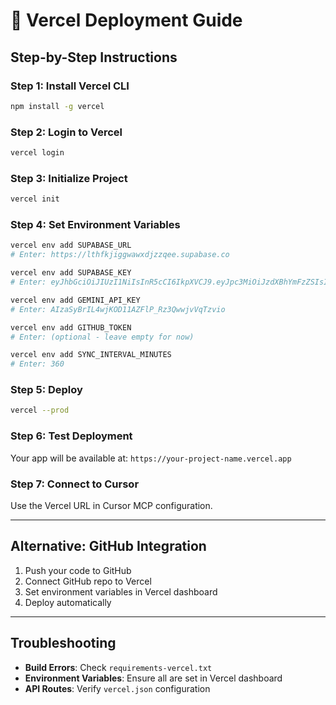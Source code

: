 # 🚀 Vercel Deployment Guide

## Step-by-Step Instructions

### **Step 1: Install Vercel CLI**
```bash
npm install -g vercel
```

### **Step 2: Login to Vercel**
```bash
vercel login
```

### **Step 3: Initialize Project**
```bash
vercel init
```

### **Step 4: Set Environment Variables**
```bash
vercel env add SUPABASE_URL
# Enter: https://lthfkjiggwawxdjzzqee.supabase.co

vercel env add SUPABASE_KEY
# Enter: eyJhbGciOiJIUzI1NiIsInR5cCI6IkpXVCJ9.eyJpc3MiOiJzdXBhYmFzZSIsInJlZiI6Imx0aGZramlnZ3dhd3hkanp6cWVlIiwicm9sZSI6ImFub24iLCJpYXQiOjE3NjEyMzU1MzcsImV4cCI6MjA3NjgxMTUzN30.EOd-1rd0O9PPChSAyzDltMsoN3d1qF1dPzOTJlnyd5E

vercel env add GEMINI_API_KEY
# Enter: AIzaSyBrIL4wjKOD11AZFlP_Rz3QwwjvVqTzvio

vercel env add GITHUB_TOKEN
# Enter: (optional - leave empty for now)

vercel env add SYNC_INTERVAL_MINUTES
# Enter: 360
```

### **Step 5: Deploy**
```bash
vercel --prod
```

### **Step 6: Test Deployment**
Your app will be available at: `https://your-project-name.vercel.app`

### **Step 7: Connect to Cursor**
Use the Vercel URL in Cursor MCP configuration.

---

## Alternative: GitHub Integration

1. Push your code to GitHub
2. Connect GitHub repo to Vercel
3. Set environment variables in Vercel dashboard
4. Deploy automatically

---

## Troubleshooting

- **Build Errors**: Check `requirements-vercel.txt`
- **Environment Variables**: Ensure all are set in Vercel dashboard
- **API Routes**: Verify `vercel.json` configuration
